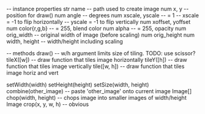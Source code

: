 -- instance properties
str name 					-- path used to create image
num x, y 					-- position for draw()
num angle 					-- degrees
num xscale, yscale 			-- = 1
							-- xscale = -1 to flip horizontally
							-- yscale = -1 to flip vertically
num xoffset, yoffset 		
num color{r,g,b}			-- = 255, blend color
num alpha 					-- = 255, opacity
num orig_width 				-- original width of image (before scaling)
num orig_height
num width, height 			-- width/height including scaling

-- methods
draw()
								-- w/h argument limits size of tiling. TODO: use scissor?
tileX([w])						-- draw function that tiles image horizontally
tileY([h])						-- draw function that tiles image vertically
tile([w, h])					-- draw function that tiles image horiz and vert

setWidth(width)
setHeight(height)
setSize(width, height)
combine(other_image)			-- paste 'other_image' onto current image
Image[] chop(width, height)		-- chops image into smaller images of width/height
Image crop(x, y, w, h)			-- obvious
